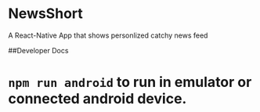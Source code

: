 # NewsShort
A React-Native App that shows personlized catchy news feed 


##Developer Docs

# ```npm run android``` to run in emulator or connected android device.
